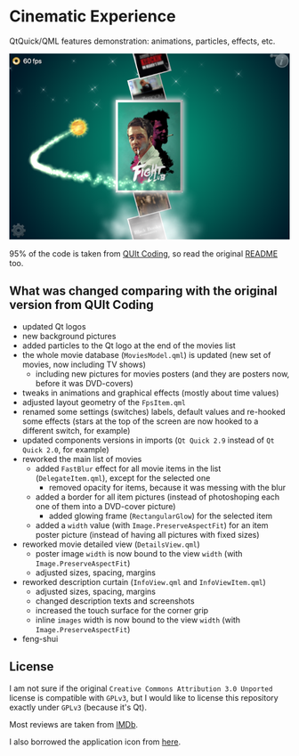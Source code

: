 # Cinematic Experience

QtQuick/QML features demonstration: animations, particles, effects, etc.

![Cinematic Experience](/images/ce-screenshot.png?raw=true "Cinematic Experience")

95% of the code is taken from [QUIt Coding](http://quitcoding.com/?page=work#cinex), so read the original [README](/README.original.md) too.

## What was changed comparing with the original version from QUIt Coding

* updated Qt logos
* new background pictures
* added particles to the Qt logo at the end of the movies list
* the whole movie database (`MoviesModel.qml`) is updated (new set of movies, now including TV shows)
    - including new pictures for movies posters (and they are posters now, before it was DVD-covers)
* tweaks in animations and graphical effects (mostly about time values)
* adjusted layout geometry of the `FpsItem.qml`
* renamed some settings (switches) labels, default values and re-hooked some effects (stars at the top of the screen are now hooked to a different switch, for example)
* updated components versions in imports (`Qt Quick 2.9` instead of `Qt Quick 2.0`, for example)
* reworked the main list of movies
    - added `FastBlur` effect for all movie items in the list (`DelegateItem.qml`), except for the selected one
        + removed opacity for items, because it was messing with the blur
    - added a border for all item pictures (instead of photoshoping each one of them into a DVD-cover picture)
        + added glowing frame (`RectangularGlow`) for the selected item
    - added a `width` value (with `Image.PreserveAspectFit`) for an item poster picture (instead of having all pictures with fixed sizes)
* reworked movie detailed view (`DetailsView.qml`)
    - poster image `width` is now bound to the view `width` (with `Image.PreserveAspectFit`)
    - adjusted sizes, spacing, margins
* reworked description curtain (`InfoView.qml` and `InfoViewItem.qml`)
    - adjusted sizes, spacing, margins
    - changed description texts and screenshots
    - increased the touch surface for the corner grip
    - inline `images` width is now bound to the view `width` (with `Image.PreserveAspectFit`)
* feng-shui

## License

I am not sure if the original `Creative Commons Attribution 3.0 Unported` license is compatible with `GPLv3`, but I would like to license this repository exactly under `GPLv3` (because it's Qt).

Most reviews are taken from [IMDb](http://www.imdb.com).

I also borrowed the application icon from [here](http://www.iconarchive.com/show/3d-cartoon-vol3-icons-by-hopstarter/Windows-Movie-Maker-icon.html).
